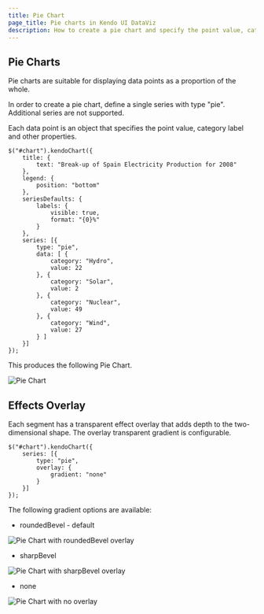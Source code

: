```yaml
---
title: Pie Chart
page_title: Pie charts in Kendo UI DataViz
description: How to create a pie chart and specify the point value, category label and other properties of the chart.
---
```


## Pie Charts

Pie charts are suitable for displaying data points as a proportion of the whole.

In order to create a pie chart, define a single series with type "pie". Additional series are not supported.

Each data point is an object that specifies the point value, category label and other properties.

    $("#chart").kendoChart({
        title: {
            text: "Break-up of Spain Electricity Production for 2008"
        },
        legend: {
            position: "bottom"
        },
        seriesDefaults: {
            labels: {
                visible: true,
                format: "{0}%"
            }
        },
        series: [{
            type: "pie",
            data: [ {
                category: "Hydro",
                value: 22
            }, {
                category: "Solar",
                value: 2
            }, {
                category: "Nuclear",
                value: 49
            }, {
                category: "Wind",
                value: 27
            } ]
        }]
    });


This produces the following Pie Chart.

![Pie Chart](/dataviz/chart/chart-types/chart-pie.png)

## Effects Overlay

Each segment has a transparent effect overlay that adds depth to the two-dimensional shape. The overlay transparent gradient is configurable.

    $("#chart").kendoChart({
        series: [{
            type: "pie",
            overlay: {
                gradient: "none"
            }
        }]
    });


The following gradient options are available:

*   roundedBevel - default

![Pie Chart with roundedBevel overlay](/dataviz/chart/chart-types/chart-pie-overlay-roundbevel.png)

*   sharpBevel

![Pie Chart with sharpBevel overlay](/dataviz/chart/chart-types/chart-pie-overlay-sharpbevel.png)

*   none

![Pie Chart with no overlay](/dataviz/chart/chart-types/chart-pie-overlay-none.png)


